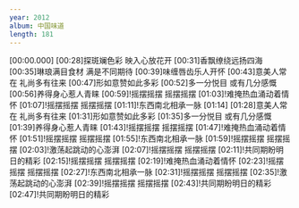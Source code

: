 ```yaml
---
year: 2012
album: 中国味道
length: 181
---
```

[00:00.000]
[00:28]探斑斓色彩 映入心放花开
[00:31]香飘缭绕远扬四海
[00:35]琳琅满目食材 满是不同期待
[00:39]味缠唇齿乐人开怀
[00:43]意美人常在 礼尚多有往来
[00:47]形如意赞如此多彩
[00:52]多一分悦目 或有几分感慨
[00:56]养得身心惹人青睐
[00:59]!摇摆摇摆 摇摆摇摆
[01:03]!难掩热血涌动着情怀
[01:07]!摇摆摇摆 摇摆摇摆
[01:11]!东西南北相承一脉
[01:14]
[01:28]意美人常在 礼尚多有往来
[01:31]形如意赞如此多彩
[01:35]多一分悦目 或有几分感慨
[01:39]养得身心惹人青睐
[01:43]!摇摆摇摆 摇摆摇摆
[01:47]!难掩热血涌动着情怀
[01:51]!摇摆摇摆 摇摆摇摆
[01:55]!东西南北相承一脉
[01:59]!摇摆摇摆 摇摆摇摆
[02:03]!激荡起跳动的心澎湃
[02:07]!摇摆摇摆 摇摆摇摆
[02:11]!共同期盼明日的精彩
[02:15]!摇摆摇摆 摇摆摇摆
[02:19]!难掩热血涌动着情怀
[02:23]!摇摆摇摆 摇摆摇摆
[02:27]!东西南北相承一脉
[02:31]!摇摆摇摆 摇摆摇摆
[02:35]!激荡起跳动的心澎湃
[02:39]!摇摆摇摆 摇摆摇摆
[02:43]!共同期盼明日的精彩
[02:47]!共同期盼明日的精彩
